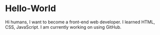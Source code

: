 # Hello-World
Hi humans,
          I want to become a front-end web developer. I learned HTML, CSS, JavaScript. I am currently working on using GitHub.
